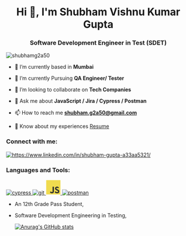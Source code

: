 <h1 align="center">Hi 👋, I'm Shubham Vishnu Kumar Gupta</h1>
<h3 align="center">Software Development Engineer in Test (SDET)</h3>

<p align="left"> <img src="https://komarev.com/ghpvc/?username=shubhamg2a50&label=Profile%20views&color=0e75b6&style=flat" alt="shubhamg2a50" /> </p>

- 🔭 I’m currently based in **Mumbai**

- 🌱 I’m currently Pursuing **QA Engineer/ Tester**

- 👯 I’m looking to collaborate on **Tech Companies**

- 💬 Ask me about **JavaScript / Jira / Cypress / Postman**

- 📫 How to reach me **shubham.g2a50@gmail.com**

- 📄 Know about my experiences [Resume](https://drive.google.com/file/d/1QWT0Ag7Qvy-hH5AZKlJFDEOGsYS1zYf9/view?usp=sharing)


<h3 align="left">Connect with me:</h3>
<p align="left">
<a href="https://linkedin.com/in/https://www.linkedin.com/in/shubham-gupta-a33aa5321/" target="blank"><img align="center" src="https://raw.githubusercontent.com/rahuldkjain/github-profile-readme-generator/master/src/images/icons/Social/linked-in-alt.svg" alt="https://www.linkedin.com/in/shubham-gupta-a33aa5321/" height="30" width="40" /></a>
</p>

<h3 align="left">Languages and Tools:</h3>
<p align="left"> <a href="https://www.cypress.io" target="_blank" rel="noreferrer"> <img src="https://raw.githubusercontent.com/simple-icons/simple-icons/6e46ec1fc23b60c8fd0d2f2ff46db82e16dbd75f/icons/cypress.svg" alt="cypress" width="40" height="40"/> </a> <a href="https://git-scm.com/" target="_blank" rel="noreferrer"> <img src="https://www.vectorlogo.zone/logos/git-scm/git-scm-icon.svg" alt="git" width="40" height="40"/> </a> <a href="https://developer.mozilla.org/en-US/docs/Web/JavaScript" target="_blank" rel="noreferrer"> <img src="https://raw.githubusercontent.com/devicons/devicon/master/icons/javascript/javascript-original.svg" alt="javascript" width="40" height="40"/> </a> <a href="https://postman.com" target="_blank" rel="noreferrer"> <img src="https://www.vectorlogo.zone/logos/getpostman/getpostman-icon.svg" alt="postman" width="40" height="40"/> </a> </p>

- An 12th Grade Pass Student,
- Software Development Engineering in Testing,

  [![Anurag's GitHub stats](https://github-readme-stats.vercel.app/api?username=shubhamg2a50)](https://github.com/anuraghazra/github-readme-stats)

<!---
shubhamg2a50/shubhamg2a50 is a ✨ special ✨ repository because its `README.md` (this file) appears on your GitHub profile.
You can click the Preview link to take a look at your changes.
--->
